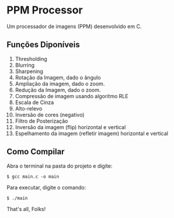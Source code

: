# PPM Processor

Um processador de imagens (PPM) desenvolvido em C.


## Funções Diponíveis

1.  Thresholding
2.  Blurring
3.  Sharpening
4.  Rotação da Imagem, dado o ângulo
5.  Ampliação da imagem, dado o zoom.
6.  Redução da Imagem, dado o zoom.
7.  Compressão de imagem usando algoritmo RLE
8.  Escala de Cinza
9.  Alto-relevo
10. Inversão de cores (negativo)
11. Filtro de Posterização
12. Inversão da imagem (flip) horizontal e vertical
13. Espelhamento da imagem (refletir imagem)
    horizontal e vertical

## Como Compilar

Abra o terminal na pasta do projeto e digite:

```Shell
$ gcc main.c -o main
```
Para executar, digite o comando:

```Shell
$ ./main
```

That's all, Folks!